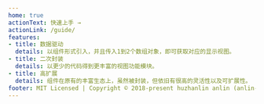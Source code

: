 ```yaml
---
home: true
actionText: 快速上手 →
actionLink: /guide/
features:
- title: 数据驱动
  details: 以组件形式引入，并且传入1到2个数组对象，即可获取对应的显示视图。
- title: 二次封装
  details: 以更少的代码得到更丰富的视图功能模块。
- title: 高扩展
  details: 组件在原有的丰富生态上，虽然被封装，但依旧有很高的灵活性以及可扩展性。
footer: MIT Licensed | Copyright © 2018-present huzhanlin anlin (anlin-ui)
---
```



<!-- test -->

<!-- heroImage: /hero.png -->